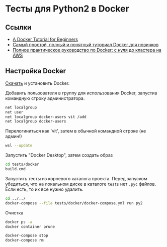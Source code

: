 # Тесты для Python2 в Docker

## Ссылки

-   [A Docker Tutorial for Beginners](https://docker-curriculum.com/)
-   [Самый простой, полный и понятный туториал Docker для новичков](https://badtry.net/docker-tutorial-dlia-novichkov-rassmatrivaiem-docker-tak-iesli-by-on-byl-ighrovoi-pristavkoi/)
-   [Полное практическое руководство по Docker: с нуля до кластера на AWS](https://habr.com/ru/articles/310460/)

## Настройка Docker

[Скачать](https://www.docker.com/products/docker-engine) и установить Docker.

Добавить пользователя в группу для использования Docker, запустив командную строку администратора.

```bash
net localgroup
net user
net localgroup docker-users vit /add
net localgroup docker-users
```

Перелогиниться как 'vit', затем  в обычной командной строке (не админ!)

```bash
wsl --update
```

Запустить "Docker Desktop", затем создать образ

```bash
cd tests/docker
build.cmd
```

Запустить тесты из корневого каталога проекта.
Перед запуском убедиться, что на локальном диске в каталоге `tests` нет `.pyc` файлов.
Если есть, то их все нужно удалить.

```bash
cd ../../
docker-compose --file tests/docker/docker-compose.yml run py2
```

Очистка

```bash
docker ps -a
docker container prune

docker-compose stop
docker-compose rm
```
